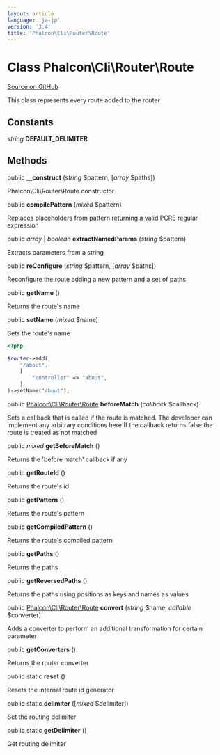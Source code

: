```yaml
---
layout: article
language: 'ja-jp'
version: '3.4'
title: 'Phalcon\Cli\Router\Route'
---
```


# Class **Phalcon\Cli\Router\Route**

<a href="https://github.com/phalcon/cphalcon/tree/v3.4.0/phalcon/cli/router/route.zep" class="btn btn-default btn-sm">Source on GitHub</a>

This class represents every route added to the router

## Constants

*string* **DEFAULT_DELIMITER**

## Methods

public **__construct** (*string* $pattern, [*array* $paths])

Phalcon\Cli\Router\Route constructor

public **compilePattern** (*mixed* $pattern)

Replaces placeholders from pattern returning a valid PCRE regular expression

public *array* | *boolean* **extractNamedParams** (*string* $pattern)

Extracts parameters from a string

public **reConfigure** (*string* $pattern, [*array* $paths])

Reconfigure the route adding a new pattern and a set of paths

public **getName** ()

Returns the route's name

public **setName** (*mixed* $name)

Sets the route's name

```php
<?php

$router->add(
    "/about",
    [
        "controller" => "about",
    ]
)->setName("about");

```

public [Phalcon\Cli\Router\Route](/3.4/en/api/Phalcon_Cli_Router_Route) **beforeMatch** (*callback* $callback)

Sets a callback that is called if the route is matched. The developer can implement any arbitrary conditions here If the callback returns false the route is treated as not matched

public *mixed* **getBeforeMatch** ()

Returns the 'before match' callback if any

public **getRouteId** ()

Returns the route's id

public **getPattern** ()

Returns the route's pattern

public **getCompiledPattern** ()

Returns the route's compiled pattern

public **getPaths** ()

Returns the paths

public **getReversedPaths** ()

Returns the paths using positions as keys and names as values

public [Phalcon\Cli\Router\Route](/3.4/en/api/Phalcon_Cli_Router_Route) **convert** (*string* $name, *callable* $converter)

Adds a converter to perform an additional transformation for certain parameter

public **getConverters** ()

Returns the router converter

public static **reset** ()

Resets the internal route id generator

public static **delimiter** ([*mixed* $delimiter])

Set the routing delimiter

public static **getDelimiter** ()

Get routing delimiter